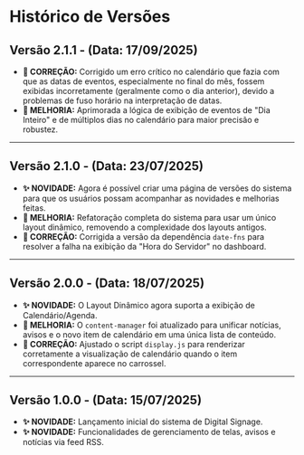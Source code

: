 # Histórico de Versões

## Versão 2.1.1 - (Data: 17/09/2025)

*   **🔧 CORREÇÃO:** Corrigido um erro crítico no calendário que fazia com que as datas de eventos, especialmente no final do mês, fossem exibidas incorretamente (geralmente como o dia anterior), devido a problemas de fuso horário na interpretação de datas.
*   **🚀 MELHORIA:** Aprimorada a lógica de exibição de eventos de "Dia Inteiro" e de múltiplos dias no calendário para maior precisão e robustez.

---

## Versão 2.1.0 - (Data: 23/07/2025)

*   **✨ NOVIDADE:** Agora é possível criar uma página de versões do sistema para que os usuários possam acompanhar as novidades e melhorias feitas.
*   **🚀 MELHORIA:** Refatoração completa do sistema para usar um único layout dinâmico, removendo a complexidade dos layouts antigos.
*   **🔧 CORREÇÃO:** Corrigida a versão da dependência `date-fns` para resolver a falha na exibição da "Hora do Servidor" no dashboard.

---

## Versão 2.0.0 - (Data: 18/07/2025)

*   **✨ NOVIDADE:** O Layout Dinâmico agora suporta a exibição de Calendário/Agenda.
*   **🚀 MELHORIA:** O `content-manager` foi atualizado para unificar notícias, avisos e o novo item de calendário em uma única lista de conteúdo.
*   **🔧 CORREÇÃO:** Ajustado o script `display.js` para renderizar corretamente a visualização de calendário quando o item correspondente aparece no carrossel.

---

## Versão 1.0.0 - (Data: 15/07/2025)

*   **✨ NOVIDADE:** Lançamento inicial do sistema de Digital Signage.
*   **✨ NOVIDADE:** Funcionalidades de gerenciamento de telas, avisos e notícias via feed RSS.